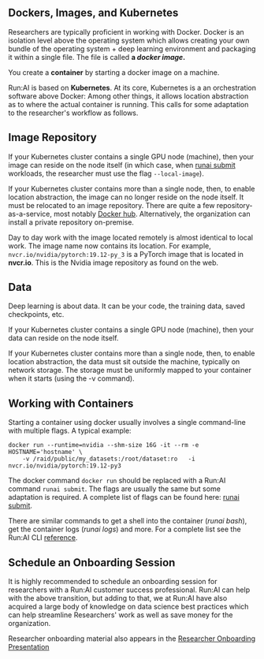 ## Dockers, Images, and Kubernetes

Researchers are typically proficient in working with Docker. Docker is an isolation level above the operating system which allows creating your own bundle of the operating system + deep learning environment and packaging it within a single file. The file is called __a _docker image_.__

You create a __container__ by starting a docker image on a machine.

Run:AI is based on __Kubernetes__. At its core, Kubernetes is a an orchestration software above Docker: Among other things, it allows location abstraction as to where the actual container is running. This calls for some adaptation to the researcher's workflow as follows.

## Image Repository

If your Kubernetes cluster contains a single GPU node (machine), then your image can reside on the node itself (in which case, when [runai submit](../../Researcher/cli-reference/runai-submit.md) workloads, the researcher must use the flag ``--local-image``).

If your Kubernetes cluster contains more than a single node, then, to enable location abstraction, the image can no longer reside on the node itself.  It must be relocated to an image repository. There are quite a few repository-as-a-service, most notably <a href="https://hub.docker.com/" target="_self">Docker hub</a>. Alternatively, the organization can install a private repository on-premise.

Day to day work with the image located remotely is almost identical to local work. The image name now contains its location. For example, ``nvcr.io/nvidia/pytorch:19.12-py_3`` is a PyTorch image that is located in __nvcr.io__. This is the Nvidia image repository as found on the web. 

## Data

Deep learning is about data. It can be your code, the training data, saved checkpoints, etc.

If your Kubernetes cluster contains a single GPU node (machine), then your data can reside on the node itself.

If your Kubernetes cluster contains more than a single node, then, to enable location abstraction, the data must sit outside the machine, typically on network storage. The storage must be uniformly mapped to your container when it starts (using the -v command).

## Working with Containers 

Starting a container using docker usually involves a single command-line with multiple flags. A typical example: 

    docker run --runtime=nvidia --shm-size 16G -it --rm -e HOSTNAME='hostname' \
        -v /raid/public/my_datasets:/root/dataset:ro   -i  nvcr.io/nvidia/pytorch:19.12-py3

The docker command ``docker run`` should be replaced with a Run:AI command ``runai submit``. The flags are usually the same but some adaptation is required. A complete list of flags can be found here: [runai submit](../../Researcher/cli-reference/runai-submit.md). 

There are similar commands to get a shell into the container (_runai bash_), get the container logs (_runai logs_) and more. For a complete list see the Run:AI CLI [reference](../../Researcher/cli-reference/Introduction.md). 

## Schedule an Onboarding Session

It is highly recommended to schedule an onboarding session for researchers with a Run:AI customer success professional. Run:AI can help with the above transition, but adding to that, we at Run:AI have also acquired a large body of knowledge on data science best practices which can help streamline  Researchers' work as well as save money for the organization.

Researcher onboarding material also appears in the [Researcher Onboarding Presentation](../../Researcher/Presentations/Researcher-Onboarding-Presentation.md)

 